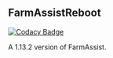 ## FarmAssistReboot
[![Codacy Badge](https://api.codacy.com/project/badge/Grade/15cf526f01f64e6e956b1b3996636e72)](https://www.codacy.com/app/sarhatabaot/FarmAssistReboot?utm_source=github.com&amp;utm_medium=referral&amp;utm_content=sarhatabaot/FarmAssistReboot&amp;utm_campaign=Badge_Grade)

A 1.13.2 version of FarmAssist. 
